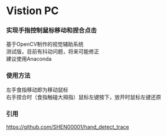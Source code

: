 # Vistion PC
### 实现手指控制鼠标移动和捏合点击  
基于OpenCV制作的视觉辅助系统  
测试版，目前有抖动问题，将来可能修正  
建议使用Anaconda
### 使用方法
左手食指移动即为移动鼠标  
右手捏合时（食指触碰大拇指）鼠标左键按下，放开时鼠标左键还原
### 引用
https://github.com/SHEN00001/hand_detect_trace

